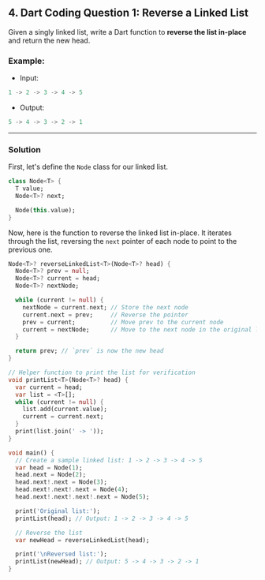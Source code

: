 ## 4. Dart Coding Question 1: Reverse a Linked List
Given a singly linked list, write a Dart function to **reverse the list in-place** and return the new head.
### Example:

* Input:
```dart
1 -> 2 -> 3 -> 4 -> 5
```

* Output:

```dart
5 -> 4 -> 3 -> 2 -> 1
```

---

### Solution

First, let's define the `Node` class for our linked list.

```dart
class Node<T> {
  T value;
  Node<T>? next;

  Node(this.value);
}
```

Now, here is the function to reverse the linked list in-place. It iterates through the list, reversing the `next` pointer of each node to point to the previous one.

```dart
Node<T>? reverseLinkedList<T>(Node<T>? head) {
  Node<T>? prev = null;
  Node<T>? current = head;
  Node<T>? nextNode;

  while (current != null) {
    nextNode = current.next; // Store the next node
    current.next = prev;     // Reverse the pointer
    prev = current;          // Move prev to the current node
    current = nextNode;      // Move to the next node in the original list
  }

  return prev; // `prev` is now the new head
}

// Helper function to print the list for verification
void printList<T>(Node<T>? head) {
  var current = head;
  var list = <T>[];
  while (current != null) {
    list.add(current.value);
    current = current.next;
  }
  print(list.join(' -> '));
}

void main() {
  // Create a sample linked list: 1 -> 2 -> 3 -> 4 -> 5
  var head = Node(1);
  head.next = Node(2);
  head.next!.next = Node(3);
  head.next!.next!.next = Node(4);
  head.next!.next!.next!.next = Node(5);

  print('Original list:');
  printList(head); // Output: 1 -> 2 -> 3 -> 4 -> 5

  // Reverse the list
  var newHead = reverseLinkedList(head);

  print('\nReversed list:');
  printList(newHead); // Output: 5 -> 4 -> 3 -> 2 -> 1
}
```

